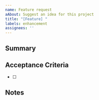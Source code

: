 ```yaml
---
name: Feature request
aAbout: Suggest an idea for this project
title: "[Feature] "
labels: enhancement
assignees: ''
---
```


## Summary

## Acceptance Criteria
- [ ] 

## Notes

